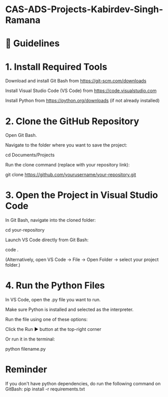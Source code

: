 # CAS-ADS-Projects-Kabirdev-Singh-Ramana
# 🧭 Guidelines

# 1. Install Required Tools

Download and install Git Bash from https://git-scm.com/downloads

Install Visual Studio Code (VS Code) from https://code.visualstudio.com

Install Python from https://python.org/downloads
 (if not already installed)

# 2. Clone the GitHub Repository

Open Git Bash.

Navigate to the folder where you want to save the project:

cd Documents/Projects


Run the clone command (replace with your repository link):

git clone https://github.com/yourusername/your-repository.git

# 3. Open the Project in Visual Studio Code

In Git Bash, navigate into the cloned folder:

cd your-repository


Launch VS Code directly from Git Bash:

code .


(Alternatively, open VS Code → File → Open Folder → select your project folder.)

# 4. Run the Python Files

In VS Code, open the .py file you want to run.

Make sure Python is installed and selected as the interpreter.

Run the file using one of these options:

Click the Run ▶ button at the top-right corner

Or run it in the terminal:

python filename.py

# Reminder
If you don't have python dependencies, do run the following command on GitBash: 
pip install -r requirements.txt